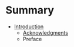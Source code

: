 # Summary

* [Introduction](introduction.md)
   * [Acknowledgments](acknowledgments.md)
   * Preface

